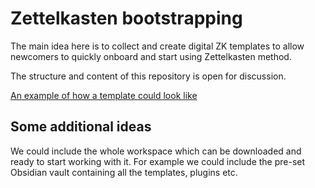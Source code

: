 # Zettelkasten bootstrapping

The main idea here is to collect and create digital ZK templates to allow newcomers to quickly onboard and start using Zettelkasten method.

The structure and content of this repository is open for discussion.

[An example of how a template could look like](./martin-adams.md)

## Some additional ideas
We could include the whole workspace which can be downloaded and ready to start working with it.
For example we could include the pre-set Obsidian vault containing all the templates, plugins etc.
